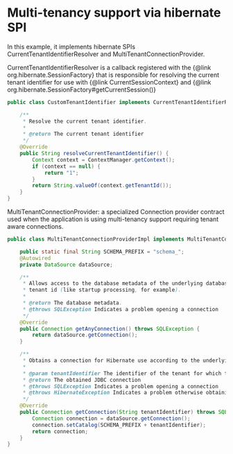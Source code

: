 # Multi-tenancy support via hibernate SPI
In this example, it implements hibernate SPIs CurrentTenantIdentifierResolver and MultiTenantConnectionProvider.

CurrentTenantIdentifierResolver is a callback registered with the {@link org.hibernate.SessionFactory} that is responsible for resolving the current tenant identifier for use with {@link CurrentSessionContext} and {@link org.hibernate.SessionFactory#getCurrentSession()}
```java
public class CustomTenantIdentifier implements CurrentTenantIdentifierResolver {

    /**
     * Resolve the current tenant identifier.
     *
     * @return The current tenant identifier
     */
    @Override
    public String resolveCurrentTenantIdentifier() {
        Context context = ContextManager.getContext();
        if (context == null) {
            return "1";
        }
        return String.valueOf(context.getTenantId());
    }
}
```
MultiTenantConnectionProvider: a specialized Connection provider contract used when the application is using multi-tenancy support requiring tenant aware connections.

```java
public class MultiTenantConnectionProviderImpl implements MultiTenantConnectionProvider {

    public static final String SCHEMA_PREFIX = "schema_";
    @Autowired
    private DataSource dataSource;

    /**
     * Allows access to the database metadata of the underlying database(s) in situations where we do not have a
     * tenant id (like startup processing, for example).
     *
     * @return The database metadata.
     * @throws SQLException Indicates a problem opening a connection
     */
    @Override
    public Connection getAnyConnection() throws SQLException {
        return dataSource.getConnection();
    }

    /**
     * Obtains a connection for Hibernate use according to the underlying strategy of this provider.
     *
     * @param tenantIdentifier The identifier of the tenant for which to get a connection
     * @return The obtained JDBC connection
     * @throws SQLException Indicates a problem opening a connection
     * @throws HibernateException Indicates a problem otherwise obtaining a connection.
     */
    @Override
    public Connection getConnection(String tenantIdentifier) throws SQLException {
        Connection connection = dataSource.getConnection();
        connection.setCatalog(SCHEMA_PREFIX + tenantIdentifier);
        return connection;
    }
}
```